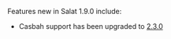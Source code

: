 Features new in Salat 1.9.0 include:

- Casbah support has been upgraded to [2.3.0](http://notes.implicit.ly/post/25727213706/casbah-2-3-0)